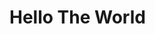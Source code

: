 <!doctype html>
<html lang="en">
<head>
  <meta charset="utf-8">
  <title>This is okay</title>
</head>
<body>
<h1>Hello The World</h1>
</body>
</html>
